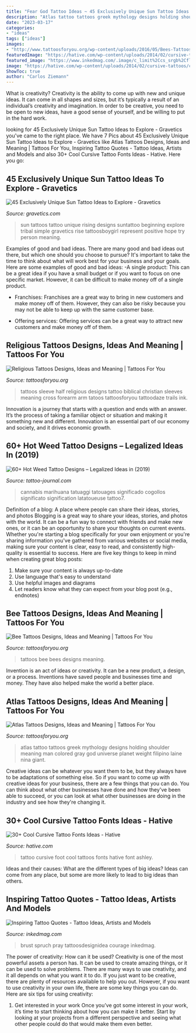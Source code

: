 ```yaml
---
title: "Fear God Tattoo Ideas ~ 45 Exclusively Unique Sun Tattoo Ideas To Explore"
description: "Atlas tattoo tattoos greek mythology designs holding shoulder meaning man colored gray god universe planet weight filipino laine nina giant"
date: "2023-03-17"
categories:
- "ideas"
tags: ["ideas"]
images:
- "http://www.tattoosforyou.org/wp-content/uploads/2016/05/Bees-Tattoos.jpg"
featuredImage: "https://hative.com/wp-content/uploads/2014/02/cursive-tattoos/cursive-foot-tattoo-idea-17.jpg"
featured_image: "https://www.inkedmag.com/.image/c_limit%2Ccs_srgb%2Cfl_progressive%2Cq_auto:good%2Cw_700/MTYxMTg2NTQ1NDQ4MDAyNzM0/11-old-english-skin-rip.jpg"
image: "https://hative.com/wp-content/uploads/2014/02/cursive-tattoos/cursive-foot-tattoo-idea-17.jpg"
ShowToc: true
author: "Carlos Ziemann"
---
```



What is creativity?
Creativity is the ability to come up with new and unique ideas. It can come in all shapes and sizes, but it’s typically a result of an individual’s creativity and imagination. In order to be creative, you need to be open to new ideas, have a good sense of yourself, and be willing to put in the hard work.

	

		
looking for 45 Exclusively Unique Sun Tattoo Ideas to Explore - Gravetics you've came to the right place. We have 7 Pics about 45 Exclusively Unique Sun Tattoo Ideas to Explore - Gravetics like Atlas Tattoos Designs, Ideas and Meaning | Tattoos For You, Inspiring Tattoo Quotes - Tattoo Ideas, Artists and Models and also 30+ Cool Cursive Tattoo Fonts Ideas - Hative. Here you go:
		
    
## 45 Exclusively Unique Sun Tattoo Ideas To Explore - Gravetics

<img loading=lazy src="http://www.gravetics.com/wp-content/uploads/2017/05/linetattoo-lineworktattoo-blacktattoo-blackworktattoo-suntattoo-minitattoo.jpg" onerror="this.onerror=null;this.src='https://tse1.mm.bing.net/th?id=OIP.ng6oGNjcMkAI8XkoVszQbwHaHa&amp;pid=15.1';" alt="45 Exclusively Unique Sun Tattoo Ideas to Explore - Gravetics">

_Source: gravetics.com_

>sun tattoos tattoo unique rising designs suntattoo beginning explore tribal simple gravetics rise tattoosboygirl represent positive hope try person meaning. 

	

Examples of good and bad ideas.
There are many good and bad ideas out there, but which one should you choose to pursue? It's important to take the time to think about what will work best for your business and your goals. Here are some examples of good and bad ideas: 
-A single product: This can be a great idea if you have a small budget or if you want to focus on one specific market. However, it can be difficult to make money off of a single product.

- Franchises: Franchises are a great way to bring in new customers and make money off of them. However, they can also be risky because you may not be able to keep up with the same customer base.

- Offering services: Offering services can be a great way to attract new customers and make money off of them.

    
## Religious Tattoos Designs, Ideas And Meaning | Tattoos For You

<img loading=lazy src="http://www.tattoosforyou.org/wp-content/uploads/2013/09/Pictures-of-Religious-Tattoos.jpg" onerror="this.onerror=null;this.src='https://tse1.mm.bing.net/th?id=OIP.7zVzKlnOgw2M28hXrsA2OQHaJ3&amp;pid=15.1';" alt="Religious Tattoos Designs, Ideas and Meaning | Tattoos For You">

_Source: tattoosforyou.org_

>tattoos sleeve half religious designs tattoo biblical christian sleeves meaning cross forearm arm tatoos tattoosforyou tattoodaze trails ink. 

	

Innovation is a journey that starts with a question and ends with an answer. It’s the process of taking a familiar object or situation and making it something new and different. Innovation is an essential part of our economy and society, and it drives economic growth.

    
## 60+ Hot Weed Tattoo Designs – Legalized Ideas In (2019)

<img loading=lazy src="https://tattoo-journal.com/wp-content/uploads/2016/08/weed-tattoo7-650x650.jpg" onerror="this.onerror=null;this.src='https://tse2.mm.bing.net/th?id=OIP.MqrAu86kILN6ZUE1cGNkLwHaHa&amp;pid=15.1';" alt="60+ Hot Weed Tattoo Designs – Legalized Ideas in (2019)">

_Source: tattoo-journal.com_

>cannabis marihuana tatuaggi tatouages significado cogollos significato signification latatoueuse tattoo7. 

	

Definition of a blog: A place where people can share their ideas, stories, and photos
Blogging is a great way to share your ideas, stories, and photos with the world. It can be a fun way to connect with friends and make new ones, or it can be an opportunity to share your thoughts on current events. Whether you're starting a blog specifically for your own enjoyment or you're sharing information you've gathered from various websites or social media, making sure your content is clear, easy to read, and consistently high-quality is essential to success. Here are five key things to keep in mind when creating great blog posts: 
1. Make sure your content is always up-to-date 
2. Use language that's easy to understand 
3. Use helpful images and diagrams 
4. Let readers know what they can expect from your blog post (e.g., endnotes) 

    
## Bee Tattoos Designs, Ideas And Meaning | Tattoos For You

<img loading=lazy src="http://www.tattoosforyou.org/wp-content/uploads/2016/05/Bees-Tattoos.jpg" onerror="this.onerror=null;this.src='https://tse2.mm.bing.net/th?id=OIP.bPa_74DE_NIhjO70gp2GagHaKq&amp;pid=15.1';" alt="Bee Tattoos Designs, Ideas and Meaning | Tattoos For You">

_Source: tattoosforyou.org_

>tattoos bee bees designs meaning. 

	

Invention is an act of ideas or creativity. It can be a new product, a design, or a process. Inventions have saved people and businesses time and money. They have also helped make the world a better place.

    
## Atlas Tattoos Designs, Ideas And Meaning | Tattoos For You

<img loading=lazy src="https://www.tattoosforyou.org/wp-content/uploads/2016/05/Black-Atlas-Tattoo.jpg" onerror="this.onerror=null;this.src='https://tse4.mm.bing.net/th?id=OIP.hHP565W0q6TBvhN5fUwYbQHaM7&amp;pid=15.1';" alt="Atlas Tattoos Designs, Ideas and Meaning | Tattoos For You">

_Source: tattoosforyou.org_

>atlas tattoo tattoos greek mythology designs holding shoulder meaning man colored gray god universe planet weight filipino laine nina giant. 

	

Creative ideas can be whatever you want them to be, but they always have to be adaptations of something else. So if you want to come up with creative ideas for your business, there are a few things that you can do. You can think about what other businesses have done and how they've been able to succeed, or you can look at what other businesses are doing in the industry and see how they're changing it.

    
## 30+ Cool Cursive Tattoo Fonts Ideas - Hative

<img loading=lazy src="https://hative.com/wp-content/uploads/2014/02/cursive-tattoos/cursive-foot-tattoo-idea-17.jpg" onerror="this.onerror=null;this.src='https://tse4.mm.bing.net/th?id=OIP.R10I1YMuHs2-iP-mGuZY6QHaMX&amp;pid=15.1';" alt="30+ Cool Cursive Tattoo Fonts Ideas - Hative">

_Source: hative.com_

>tattoo cursive foot cool tattoos fonts hative font ashley. 

	

Ideas and their causes: What are the different types of big ideas?
Ideas can come from any place, but some are more likely to lead to big ideas than others.

    
## Inspiring Tattoo Quotes - Tattoo Ideas, Artists And Models

<img loading=lazy src="https://www.inkedmag.com/.image/c_limit%2Ccs_srgb%2Cfl_progressive%2Cq_auto:good%2Cw_700/MTYxMTg2NTQ1NDQ4MDAyNzM0/11-old-english-skin-rip.jpg" onerror="this.onerror=null;this.src='https://tse3.mm.bing.net/th?id=OIP.cc99L6zc9f1cO8moMSBy3wHaJ4&amp;pid=15.1';" alt="Inspiring Tattoo Quotes - Tattoo Ideas, Artists and Models">

_Source: inkedmag.com_

>brust spruch pray tattoosdesignidea courage inkedmag. 

	

The power of creativity: How can it be used?
Creativity is one of the most powerful assets a person has. It can be used to create amazing things, or it can be used to solve problems. There are many ways to use creativity, and it all depends on what you want it to do. If you just want to be creative, there are plenty of resources available to help you out. However, if you want to use creativity in your own life, there are some key things you can do. Here are six tips for using creativity: 
1. Get interested in your work
Once you’ve got some interest in your work, it’s time to start thinking about how you can make it better. Start by looking at your projects from a different perspective and seeing what other people could do that would make them even better.

